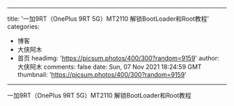 
---
title: '一加9RT（OnePlus 9RT 5G）MT2110 解锁BootLoader和Root教程'
categories: 
 - 博客
 - 大侠阿木
 - 首页
headimg: 'https://picsum.photos/400/300?random=9159'
author: 大侠阿木
comments: false
date: Sun, 07 Nov 2021 18:24:59 GMT
thumbnail: 'https://picsum.photos/400/300?random=9159'
---

<div>   
一加9RT（OnePlus 9RT 5G）MT2110 解锁BootLoader和Root教程  
</div>
            